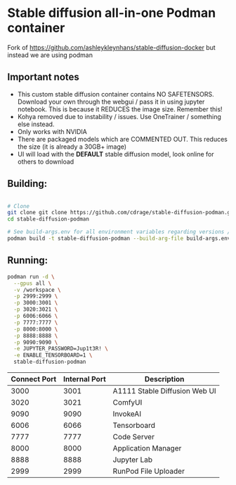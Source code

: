 
# Stable diffusion all-in-one Podman container

Fork of https://github.com/ashleykleynhans/stable-diffusion-docker but instead we are using podman


## Important notes

* This custom stable diffusion container contains NO SAFETENSORS. Download your own through the webgui / pass it in using jupyter notebook. This is because it REDUCES the image size. Remember this!
* Kohya removed due to instability / issues. Use OneTrainer / something else instead.
* Only works with NVIDIA
* There are packaged models which are COMMENTED OUT. This reduces the size (it is already a 30GB+ image)
* UI will load with the **DEFAULT** stable diffusion model, look online for others to download

## Building:

```sh

# Clone
git clone git clone https://github.com/cdrage/stable-diffusion-podman.git
cd stable-diffusion-podman

# See build-args.env for all environment variables regarding versions / you can customise your own version
podman build -t stable-diffusion-podman --build-arg-file build-args.env .
```

## Running:

```sh
podman run -d \
  --gpus all \
  -v /workspace \
  -p 2999:2999 \
  -p 3000:3001 \
  -p 3020:3021 \
  -p 6006:6066 \
  -p 7777:7777 \
  -p 8000:8000 \
  -p 8888:8888 \
  -p 9090:9090 \
  -e JUPYTER_PASSWORD=Jup1t3R! \
  -e ENABLE_TENSORBOARD=1 \
  stable-diffusion-podman
```

| Connect Port | Internal Port | Description                   |
|--------------|---------------|-------------------------------|
| 3000         | 3001          | A1111 Stable Diffusion Web UI |
| 3020         | 3021          | ComfyUI                       |
| 9090         | 9090          | InvokeAI                      |
| 6006         | 6066          | Tensorboard                   |
| 7777         | 7777          | Code Server                   |
| 8000         | 8000          | Application Manager           |
| 8888         | 8888          | Jupyter Lab                   |
| 2999         | 2999          | RunPod File Uploader          |
